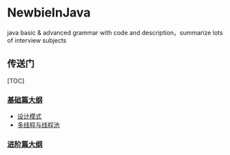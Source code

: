 # NewbieInJava
java basic &amp; advanced  grammar with code and description，summarize  lots of interview subjects

## 传送门

[TOC]

### [基础篇大纲](基础篇/README.md)
- [设计模式](基础篇/设计模式/README.md)
- [多线程与线程池](基础篇/多线程与线程池及相关使用类/README.md)
### [进阶篇大纲](进阶篇/README.md)

